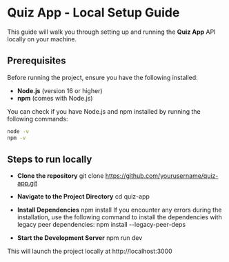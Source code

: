 # Quiz App - Local Setup Guide

This guide will walk you through setting up and running the **Quiz App** API locally on your machine.

## Prerequisites

Before running the project, ensure you have the following installed:

- **Node.js** (version 16 or higher)
- **npm** (comes with Node.js)

You can check if you have Node.js and npm installed by running the following commands:

```bash
node -v
npm -v
```

## Steps to run locally
- **Clone the repository**
git clone https://github.com/yourusername/quiz-app.git

- **Navigate to the Project Directory**
cd quiz-app

- **Install Dependencies**
npm install
If you encounter any errors during the installation, use the following command to install the dependencies with legacy peer dependencies:
npm install --legacy-peer-deps

- **Start the Development Server**
npm run dev

This will launch the project locally at http://localhost:3000

